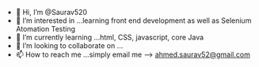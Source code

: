 - 👋 Hi, I’m @Saurav520
- 👀 I’m interested in ...learning front end development as well as Selenium Atomation Testing
- 🌱 I’m currently learning ...html, CSS, javascript, core Java
- 💞️ I’m looking to collaborate on ...
- 📫 How to reach me ...simply email me --> ahmed.saurav52@gmail.com

<!---
Saurav520/Saurav520 is a ✨ special ✨ repository because its `README.md` (this file) appears on your GitHub profile.
You can click the Preview link to take a look at your changes.
--->
